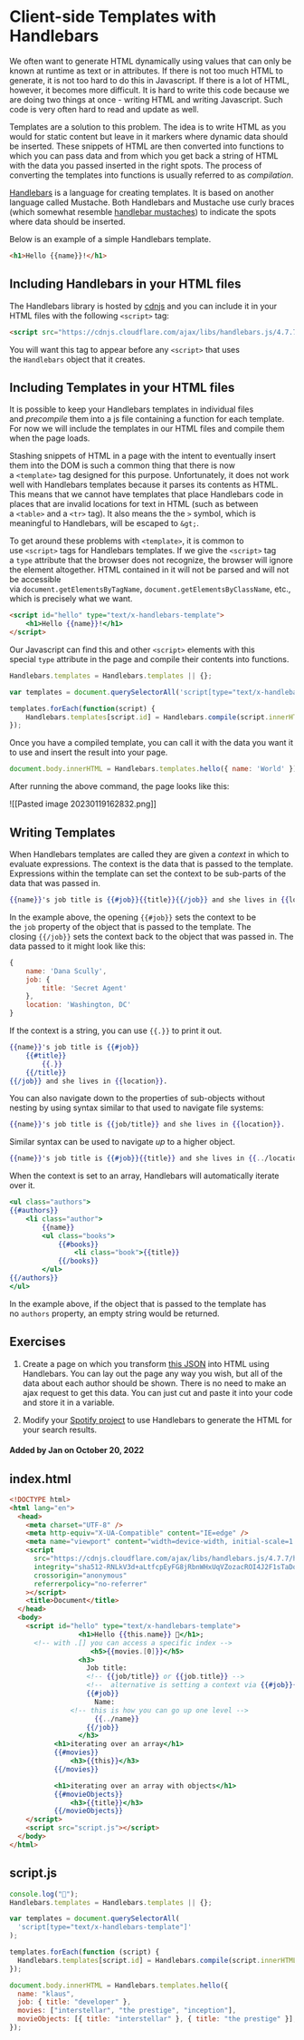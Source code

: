 # Client-side Templates with Handlebars

We often want to generate HTML dynamically using values that can only be known at runtime as text or in attributes. If there is not too much HTML to generate, it is not too hard to do this in Javascript. If there is a lot of HTML, however, it becomes more difficult. It is hard to write this code because we are doing two things at once - writing HTML and writing Javascript. Such code is very often hard to read and update as well.

Templates are a solution to this problem. The idea is to write HTML as you would for static content but leave in it markers where dynamic data should be inserted. These snippets of HTML are then converted into functions to which you can pass data and from which you get back a string of HTML with the data you passed inserted in the right spots. The process of converting the templates into functions is usually referred to as _compilation_.

[Handlebars](http://handlebarsjs.com/) is a language for creating templates. It is based on another language called Mustache. Both Handlebars and Mustache use curly braces (which somewhat resemble [handlebar mustaches](https://www.google.com/search?q=handlebar+mustache&source=lnms&tbm=isch)) to indicate the spots where data should be inserted.

Below is an example of a simple Handlebars template.

```html
<h1>Hello {{name}}!</h1>
```

## Including Handlebars in your HTML files

The Handlebars library is hosted by [cdnjs](http://cdnjs.com/) and you can include it in your HTML files with the following `<script>` tag:

```html
<script src="https://cdnjs.cloudflare.com/ajax/libs/handlebars.js/4.7.7/handlebars.min.js"></script>
```

You will want this tag to appear before any `<script>` that uses the `Handlebars` object that it creates.

## Including Templates in your HTML files

It is possible to keep your Handlebars templates in individual files and _precompile_ them into a js file containing a function for each template. For now we will include the templates in our HTML files and compile them when the page loads.

Stashing snippets of HTML in a page with the intent to eventually insert them into the DOM is such a common thing that there is now a `<template>` tag designed for this purpose. Unfortunately, it does not work well with Handlebars templates because it parses its contents as HTML. This means that we cannot have templates that place Handlebars code in places that are invalid locations for text in HTML (such as between a `<table>` and a `<tr>` tag). It also means the the `>` symbol, which is meaningful to Handlebars, will be escaped to `&gt;`.

To get around these problems with `<template>`, it is common to use `<script>` tags for Handlebars templates. If we give the `<script>` tag a `type` attribute that the browser does not recognize, the browser will ignore the element altogether. HTML contained in it will not be parsed and will not be accessible via `document.getElementsByTagName`, `document.getElementsByClassName`, etc., which is precisely what we want.

```html
<script id="hello" type="text/x-handlebars-template">
    <h1>Hello {{name}}!</h1>
</script>
```

Our Javascript can find this and other `<script>` elements with this special `type` attribute in the page and compile their contents into functions.

```js
Handlebars.templates = Handlebars.templates || {};

var templates = document.querySelectorAll('script[type="text/x-handlebars-template"]');

templates.forEach(function(script) {
    Handlebars.templates[script.id] = Handlebars.compile(script.innerHTML);
});
```

Once you have a compiled template, you can call it with the data you want it to use and insert the result into your page.

```js
document.body.innerHTML = Handlebars.templates.hello({ name: 'World' });
```

After running the above command, the page looks like this:

![[Pasted image 20230119162832.png]]
## Writing Templates

When Handlebars templates are called they are given a _context_ in which to evaluate expressions. The context is the data that is passed to the template. Expressions within the template can set the context to be sub-parts of the data that was passed in.

```handlebars
{{name}}'s job title is {{#job}}{{title}}{{/job}} and she lives in {{location}}.
```

In the example above, the opening `{{#job}}` sets the context to be the `job` property of the object that is passed to the template. The closing `{{/job}}` sets the context back to the object that was passed in. The data passed to it might look like this:

```js
{
    name: 'Dana Scully',
    job: {
        title: 'Secret Agent'
    },
    location: 'Washington, DC'
}
```

If the context is a string, you can use `{{.}}` to print it out.

```handlebars
{{name}}'s job title is {{#job}}
    {{#title}}
        {{.}}
    {{/title}}
{{/job}} and she lives in {{location}}.
```

You can also navigate down to the properties of sub-objects without nesting by using syntax similar to that used to navigate file systems:

```handlebars
{{name}}'s job title is {{job/title}} and she lives in {{location}}.
```

Similar syntax can be used to navigate _up_ to a higher object.

```handlebars
{{name}}'s job title is {{#job}}{{title}} and she lives in {{../location}}{{/job}}.
```

When the context is set to an array, Handlebars will automatically iterate over it.

```handlebars
<ul class="authors">
{{#authors}}
    <li class="author">
        {{name}}
        <ul class="books">
            {{#books}}
                <li class="book">{{title}}
            {{/books}}
        </ul>
{{/authors}}
</ul>
```

In the example above, if the object that is passed to the template has no `authors` property, an empty string would be returned.

## Exercises

1.  Create a page on which you transform [this JSON](https://spiced.space/okra/handlebars/authors.json) into HTML using Handlebars. You can lay out the page any way you wish, but all of the data about each author should be shown. There is no need to make an ajax request to get this data. You can just cut and paste it into your code and store it in a variable.
    
2.  Modify your [Spotify project](https://spiced.space/okra/spotify_search) to use Handlebars to generate the HTML for your search results.

#### Added by **Jan** on October 20, 2022

## index.html

```html
<!DOCTYPE html>
<html lang="en">
  <head>
    <meta charset="UTF-8" />
    <meta http-equiv="X-UA-Compatible" content="IE=edge" />
    <meta name="viewport" content="width=device-width, initial-scale=1.0" />
    <script
      src="https://cdnjs.cloudflare.com/ajax/libs/handlebars.js/4.7.7/handlebars.min.js"
      integrity="sha512-RNLkV3d+aLtfcpEyFG8jRbnWHxUqVZozacROI4J2F1sTaDqo1dPQYs01OMi1t1w9Y2FdbSCDSQ2ZVdAC8bzgAg=="
      crossorigin="anonymous"
      referrerpolicy="no-referrer"
    ></script>
    <title>Document</title>
  </head>
  <body>
    <script id="hello" type="text/x-handlebars-template">
                 <h1>Hello {{this.name}} 🦄</h1>;
      <!-- with .[] you can access a specific index -->
                    <h5>{{movies.[0]}}</h5>
                 <h3>
                   Job title:
                   <!-- {{job/title}} or {{job.title}} -->
                   <!--  alternative is setting a context via {{#job}}{{/job}}-->
                   {{#job}}
                     Name:
               <!-- this is how you can go up one level -->
                     {{../name}}
                   {{/job}}
                 </h3>
           <h1>iterating over an array</h1>
           {{#movies}}
               <h3>{{this}}</h3>
           {{/movies}}

           <h1>iterating over an array with objects</h1>
           {{#movieObjects}}
               <h3>{{title}}</h3>
           {{/movieObjects}}
    </script>
    <script src="script.js"></script>
  </body>
</html>
```

## script.js

```js
console.log("🌈");
Handlebars.templates = Handlebars.templates || {};

var templates = document.querySelectorAll(
  'script[type="text/x-handlebars-template"]'
);

templates.forEach(function (script) {
  Handlebars.templates[script.id] = Handlebars.compile(script.innerHTML);
});

document.body.innerHTML = Handlebars.templates.hello({
  name: "klaus",
  job: { title: "developer" },
  movies: ["interstellar", "the prestige", "inception"],
  movieObjects: [{ title: "interstellar" }, { title: "the prestige" }],
});
```